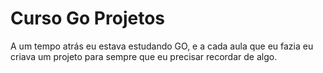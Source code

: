# Curso Go Projetos
 A um tempo atrás eu estava estudando GO, e a cada aula que eu fazia eu criava um projeto para sempre que eu precisar recordar de algo.
